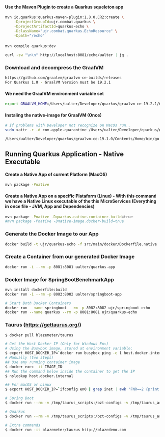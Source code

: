 #### Use the Maven Plugin to create a Quarkus squeleton app
```bash
mvn io.quarkus:quarkus-maven-plugin:1.0.0.CR2:create \
    -DprojectGroupId=ujr.combat.quarkus \
    -DprojectArtifactId=quarkus-echo \
    -DclassName="ujr.combat.quarkus.EchoResource" \
    -Dpath="/echo"
```

####
```bash
mvn compile quarkus:dev

curl -sw "\n\n" http://localhost:8081/echo/ualter | jq .
```

### Download and decompress the GraalVM
```bash
https://github.com/graalvm/graalvm-ce-builds/releases
For Quarkus 1.0 - GraalVM Version must be 19.2.1

```

#### We need the GraalVM environment variable set
```bash
export GRAALVM_HOME=/Users/ualter/Developer/quarkus/graalvm-ce-19.2.1/Contents/Home/
```

#### Instaling the native-image for GraalVM (Once)
```bash
# If problems with Developer not recognize on MacOs run..
sudo xattr -r -d com.apple.quarantine /Users/ualter/Developer/quarkus/graalvm-ce-19.2.1

/Users/ualter/Developer/quarkus/graalvm-ce-19.1.0/Contents/Home/bin/gu install native-image
```

## Running Quarkus Application - Native Executable 
#### Create a Native App of current Platform (MacOS) 
```bash
mvn package -Pnative
```
#### Create a Native App on a specific Plataform (Linux) - With this command we have a Native Linux executable of the this MicroServices (Everything in once file - JVM, App and Dependencies)
```bash
mvn package -Pnative -Dquarkus.native.container-build=true
#mvn package -Pnative -Dnative-image.docker-build=true 
```


### Generate the Docker Image to our App
```bash
docker build -t ujr/quarkus-echo -f src/main/docker/Dockerfile.native .
```

### Create a Container from our generated Docker Image
```bash
docker run -i --rm -p 8081:8081 ualter/quarkus-app 
```

### Docker Image for SpringBootBenchmarkApp
```bash
mvn install dockerfile:build  
docker run -i --rm -p 8082:8082 ualter/springboot-app

# Start Both Docker Containers
docker run --name springboot --rm -p 8082:8082 ujr/springboot-echo
docker run --name quarkus --rm -p 8081:8081 ujr/quarkus-echo
```


### Taurus (https://gettaurus.org/)
```bash
$ docker pull blazemeter/taurus

# Get the Host Docker IP (Only for Windows Env)
# Using the Busybox image, stored at environment variable:
$ export HOST_DOCKER_IP=`docker run busybox ping -c 1 host.docker.internal | awk 'FNR==2 {print $4}' | sed s'/.$//'`
# Manually (two steps)
## Use any running container image
$ docker exec -it IMAGE_ID
## Run the command below inside the container to get the IP  
$ nslookup host.docker.internal

## For macOS or Linux
$ export HOST_DOCKER_IP=`ifconfig en0 | grep inet | awk 'FNR==2 {print $2}'`

# Spring Boot
$ docker run --rm -v /tmp/taurus_scripts:/bzt-configs -v /tmp/taurus_artifacts_springboot:/tmp/artifacts -it blazemeter/taurus script_taurus_springboot-echo.yaml -o settings.env.HOST_DOCKER_IP=$HOST_DOCKER_IP

# Quarkus
$ docker run --rm -v /tmp/taurus_scripts:/bzt-configs -v /tmp/taurus_artifacts_quarkus:/tmp/artifacts -it blazemeter/taurus script_taurus_quarkus-echo.yaml -o settings.env.HOST_DOCKER_IP=$HOST_DOCKER_IP

# Extra commands
$ docker run -it blazemeter/taurus http://blazedemo.com
```
